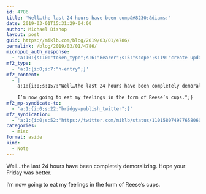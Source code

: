 ```yaml
---
id: 4786
title: 'Well…the last 24 hours have been comp&#8230;&diams;'
date: 2019-03-01T15:31:29-04:00
author: Michael Bishop
layout: post
guid: https://miklb.com/blog/2019/03/01/4786/
permalink: /blog/2019/03/01/4786/
micropub_auth_response:
  - 'a:10:{s:10:"token_type";s:6:"Bearer";s:5:"scope";s:19:"create update media";s:2:"me";s:18:"https://miklb.com/";s:9:"issued_by";s:45:"https://miklb.com/wp-json/indieauth/1.0/token";s:9:"client_id";s:21:"https://quill.p3k.io/";s:11:"client_name";s:5:"Quill";s:11:"client_icon";s:46:"https://quill.p3k.io/images/quill-icon-196.png";s:9:"issued_at";i:1549993187;s:4:"user";i:1;s:13:"last_accessed";i:1551472289;}'
mf2_type:
  - 'a:1:{i:0;s:7:"h-entry";}'
mf2_content:
  - |
    a:1:{i:0;s:157:"Well…the last 24 hours have been completely demoralizing. Hope your Friday was better.
    
    I’m now going to eat my feelings in the form of Reese’s cups.";}
mf2_mp-syndicate-to:
  - 'a:1:{i:0;s:22:"bridgy-publish_twitter";}'
mf2_syndication:
  - 'a:1:{i:0;s:52:"https://twitter.com/miklb/status/1101580749776580609";}'
categories:
  - misc
format: aside
kind:
  - Note
---
```

Well…the last 24 hours have been completely demoralizing. Hope your Friday was better.

I’m now going to eat my feelings in the form of Reese’s cups.